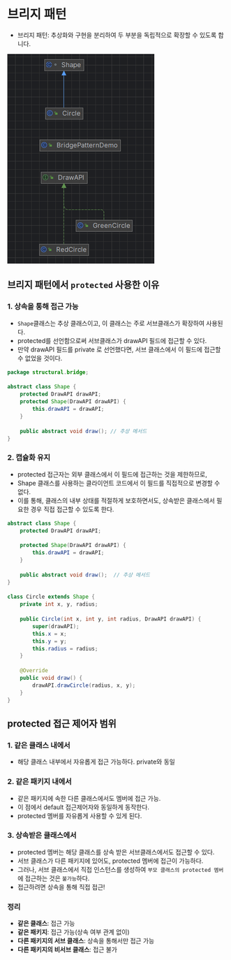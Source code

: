 # 브리지 패턴
- 브리지 패턴: 추상화와 구현을 분리하여 두 부분을 독립적으로 확장할 수 있도록 합니다.

![img.png](img.png)

## 브리지 패턴에서 `protected` 사용한 이유
### 1. 상속을 통해 접근 가능
- `Shape`클래스는 추상 클래스이고, 이 클래스는 주로 서브클래스가 확장하여 사용된다.
- protected를 선언함으로써 서브클래스가 drawAPI 필드에 접근할 수 있다.
- 만약 drawAPI 필드를 private 로 선언했다면, 서브 클래스에서 이 필드에 접근할 수 없었을 것이다.
```java
package structural.bridge;

abstract class Shape {
	protected DrawAPI drawAPI;
	protected Shape(DrawAPI drawAPI) {
		this.drawAPI = drawAPI;
	}

	public abstract void draw(); // 추상 메서드
}
```
### 2. 캡슐화 유지
- protected 접근자는 외부 클래스에서 이 필드에 접근하는 것을 제한하므로, 
- Shape 클래스를 사용하는 클라이언트 코드에서 이 필드를 직접적으로 변경할 수 없다. 
- 이를 통해, 클래스의 내부 상태를 적절하게 보호하면서도, 상속받은 클래스에서 필요한 경우 직접 접근할 수 있도록 한다.
```java
abstract class Shape {
    protected DrawAPI drawAPI;

    protected Shape(DrawAPI drawAPI) {
        this.drawAPI = drawAPI;
    }

    public abstract void draw();  // 추상 메서드
}

class Circle extends Shape {
    private int x, y, radius;

    public Circle(int x, int y, int radius, DrawAPI drawAPI) {
        super(drawAPI);
        this.x = x;
        this.y = y;
        this.radius = radius;
    }

    @Override
    public void draw() {
        drawAPI.drawCircle(radius, x, y);
    }
}
```

## protected 접근 제어자 범위
### 1. 같은 클래스 내에서
- 해당 클래스 내부에서 자유롭게 접근 가능하다. private와 동일

### 2. 같은 패키지 내에서
- 같은 패키지에 속한 다른 클래스에서도 멤버에 접근 가능. 
- 이 점에서 default 접근제어자와 동일하게 동작한다.
- protected 멤버를 자유롭게 사용할 수 있게 된다.

### 3. 상속받은 클래스에서
- protected 멤버는 해당 클래스를 상속 받은 서브클래스에서도 접근할 수 있다.
- 서브 클래스가 다른 패키지에 있어도, protected 멤버에 접근이 가능하다.
- 그러나, 서브 클래스에서 직접 인스턴스를 생성하여 `부모 클래스의 protected 멤버`에 접근하는 것은 `불가능`하다.
- 접근하려면 상속을 통해 직접 접근!

### 정리
- **같은 클래스**: 접근 가능
- **같은 패키지**: 접근 가능(상속 여부 관계 없이)
- **다른 패키지의 서브 클래스**: 상속을 통해서만 접근 가능
- **다른 패키지의 비서브 클래스**: 접근 불가
